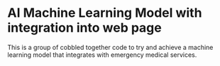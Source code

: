 # AI Machine Learning Model with integration into web page

This is a group of cobbled together code to try and achieve a machine learning model that integrates with emergency medical services.